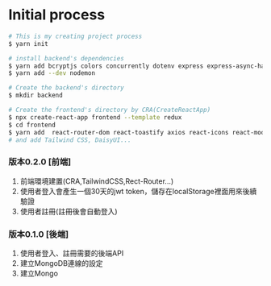 # Initial process
```bash
# This is my creating project process 
$ yarn init

# install backend's dependencies
$ yarn add bcryptjs colors concurrently dotenv express express-async-handler jsonwebtoken mongoose 
$ yarn add --dev nodemon

# Create the backend's directory
$ mkdir backend

# Create the frontend's directory by CRA(CreateReactApp)
$ npx create-react-app frontend --template redux
$ cd frontend
$ yarn add  react-router-dom react-toastify axios react-icons react-modal
# and add Tailwind CSS, DaisyUI...
```

### 版本0.2.0 [前端]
1. 前端環境建置(CRA,TailwindCSS,Rect-Router...)
2. 使用者登入會產生一個30天的jwt token，儲存在localStorage裡面用來後續驗證
3. 使用者註冊(註冊後會自動登入)

### 版本0.1.0 [後端]
1. 使用者登入、註冊需要的後端API
2. 建立MongoDB連線的設定
3. 建立Mongo